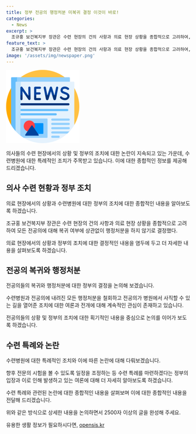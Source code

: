 ```yaml
---
title: 정부 전공의 행정처분 미복귀 결정 이것이 바로!
categories:
  - News
excerpt: >
  조규홍 보건복지부 장관은 수련 현장의 건의 사항과 의료 현장 상황을 종합적으로 고려하여, 모든 전공의에 대해 복귀 여부에 상관없이 행정처분을 하지 않기로 했다. 정부는 수련 특례를 마련하여 전문의 자격시험을 치를 수 있도록 하는 등 전문의 배출을 위한 조치를 강조했지만, 이에 대한 비판의 목소리가 나오고 있다. 전공의들의 사직서를 수리하지 않아 교착 상태가 계속됐고, 이에 대한 정부의 조치가 도미노 의정 공백 사태를 막기 위한 것으로 보이지만, 의견이 분분하다.
feature_text: >
  조규홍 보건복지부 장관은 수련 현장의 건의 사항과 의료 현장 상황을 종합적으로 고려하여, 모든 전공의에 대해 복귀 여부에 상관없이 행정처분을 하지 않기로 했다. 정부는 수련 특례를 마련하여 전문의 자격시험을 치를 수 있도록 하는 등 전문의 배출을 위한 조치를 강조했지만, 이에 대한 비판의 목소리가 나오고 있다. 전공의들의 사직서를 수리하지 않아 교착 상태가 계속됐고, 이에 대한 정부의 조치가 도미노 의정 공백 사태를 막기 위한 것으로 보이지만, 의견이 분분하다.
image: '/assets/img/newspaper.png'
---
```


<p><img src="/assets/img/newspaper.png" alt="kimp 속보" /></p>

<p>의사들의 수련 현장에서의 상황 및 정부의 조치에 대한 논란이 지속되고 있는 가운데, 수련병원에 대한 특례적인 조치가 주목받고 있습니다. 이에 대한 종합적인 정보를 제공해 드리겠습니다. </p>

<h2 data-ke-size="size26">의사 수련 현황과 정부 조치</h2>

<p>의료 현장에서의 상황과 수련병원에 대한 정부의 조치에 대한 종합적인 내용을 알아보도록 하겠습니다.</p>

<p data-ke-size="size16">조규홍 보건복지부 장관은 수련 현장의 건의 사항과 의료 현장 상황을 종합적으로 고려하여 모든 전공의에 대해 복귀 여부에 상관없이 행정처분을 하지 않기로 결정했다.</p>

<p>의료 현장에서의 상황과 정부의 조치에 대한 결정적인 내용을 염두에 두고 더 자세한 내용을 살펴보도록 하겠습니다.</p>

<h2 data-ke-size="size26">전공의 복귀와 행정처분</h2>

<p>전공의들의 복귀와 행정처분에 대한 정부의 결정을 논의해 보겠습니다.</p>

<p data-ke-size="size16">수련병원과 전공의에 내려진 모든 행정처분을 철회하고 전공의가 병원에서 사직할 수 있는 길을 열어준 조치에 대한 여론과 전개에 대해 계속적인 관심이 존재하고 있습니다.</p>

<p>전공의들의 상황 및 정부의 조치에 대한 획기적인 내용을 중심으로 논의를 이어가 보도록 하겠습니다.</p>

<h2 data-ke-size="size26">수련 특례와 논란</h2>

<p>수련병원에 대한 특례적인 조치와 이에 따른 논란에 대해 다뤄보겠습니다.</p>

<p data-ke-size="size16">향후 전문의 시험을 볼 수 있도록 일정을 조정하는 등 수련 특례를 마련하겠다는 정부의 입장과 이로 인해 발생하고 있는 여론에 대해 더 자세히 알아보도록 하겠습니다.</p>

<p>수련 특례와 관련된 논란에 대한 종합적인 내용을 살펴보며 이에 대한 종합적인 내용을 전달해 드리겠습니다.</p>

<p>위와 같은 방식으로 상세한 내용을 논의하면서 2500자 이상의 글을 완성해 주세요.</p>
유용한 생활 정보가 필요하시다면, <a href="https://opensis.kr" rel="dofollow">opensis.kr</a>


